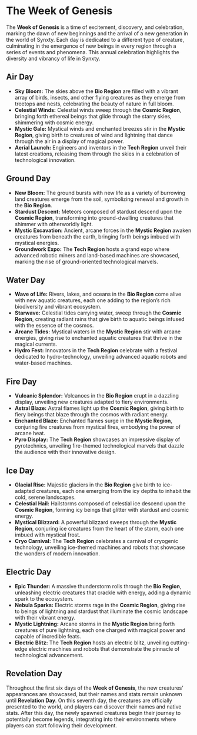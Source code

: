# The Week of Genesis

The **Week of Genesis** is a time of excitement, discovery, and celebration, marking the dawn of new beginnings and the arrival of a new generation in the world of Synxty. Each day is dedicated to a different type of creature, culminating in the emergence of new beings in every region through a series of events and phenomena. This annual celebration highlights the diversity and vibrancy of life in Synxty.

## Air Day

- **Sky Bloom:** The skies above the **Bio Region** are filled with a vibrant array of birds, insects, and other flying creatures as they emerge from treetops and nests, celebrating the beauty of nature in full bloom.
- **Celestial Winds:** Celestial winds sweep through the **Cosmic Region**, bringing forth ethereal beings that glide through the starry skies, shimmering with cosmic energy.
- **Mystic Gale:** Mystical winds and enchanted breezes stir in the **Mystic Region**, giving birth to creatures of wind and lightning that dance through the air in a display of magical power.
- **Aerial Launch:** Engineers and inventors in the **Tech Region** unveil their latest creations, releasing them through the skies in a celebration of technological innovation.

## Ground Day

- **New Bloom:** The ground bursts with new life as a variety of burrowing land creatures emerge from the soil, symbolizing renewal and growth in the **Bio Region**.
- **Stardust Descent:** Meteors composed of stardust descend upon the **Cosmic Region**, transforming into ground-dwelling creatures that shimmer with otherworldly light.
- **Mystic Excavation:** Ancient, arcane forces in the **Mystic Region** awaken creatures from beneath the earth, bringing forth beings imbued with mystical energies.
- **Groundwork Expo:** The **Tech Region** hosts a grand expo where advanced robotic miners and land-based machines are showcased, marking the rise of ground-oriented technological marvels.

## Water Day

- **Wave of Life:** Rivers, lakes, and oceans in the **Bio Region** come alive with new aquatic creatures, each one adding to the region’s rich biodiversity and vibrant ecosystem.
- **Starwave:** Celestial tides carrying water, sweep through the **Cosmic Region**, creating radiant rains that give birth to aquatic beings infused with the essence of the cosmos.
- **Arcane Tides:** Mystical waters in the **Mystic Region** stir with arcane energies, giving rise to enchanted aquatic creatures that thrive in the magical currents.
- **Hydro Fest:** Innovators in the **Tech Region** celebrate with a festival dedicated to hydro-technology, unveiling advanced aquatic robots and water-based machines.

## Fire Day

- **Vulcanic Splendor:** Volcanoes in the **Bio Region** erupt in a dazzling display, unveiling new creatures adapted to fiery environments.
- **Astral Blaze:** Astral flames light up the **Cosmic Region**, giving birth to fiery beings that blaze through the cosmos with radiant energy.
- **Enchanted Blaze:** Enchanted flames surge in the **Mystic Region**, conjuring fire creatures from mystical fires, embodying the power of arcane heat.
- **Pyro Display:** The **Tech Region** showcases an impressive display of pyrotechnics, unveiling fire-themed technological marvels that dazzle the audience with their innovative design.

## Ice Day

- **Glacial Rise:** Majestic glaciers in the **Bio Region** give birth to ice-adapted creatures, each one emerging from the icy depths to inhabit the cold, serene landscapes.
- **Celestial Hail:** Hailstorms composed of celestial ice descend upon the **Cosmic Region**, forming icy beings that glitter with stardust and cosmic energy.
- **Mystical Blizzard:** A powerful blizzard sweeps through the **Mystic Region**, conjuring ice creatures from the heart of the storm, each one imbued with mystical frost.
- **Cryo Carnival:** The **Tech Region** celebrates a carnival of cryogenic technology, unveiling ice-themed machines and robots that showcase the wonders of modern innovation.

## Electric Day

- **Epic Thunder:** A massive thunderstorm rolls through the **Bio Region**, unleashing electric creatures that crackle with energy, adding a dynamic spark to the ecosystem.
- **Nebula Sparks:** Electric storms rage in the **Cosmic Region**, giving rise to beings of lightning and stardust that illuminate the cosmic landscape with their vibrant energy.
- **Mystic Lightning:** Arcane storms in the **Mystic Region** bring forth creatures of pure lightning, each one charged with magical power and capable of incredible feats.
- **Electric Blitz:** The **Tech Region** hosts an electric blitz, unveiling cutting-edge electric machines and robots that demonstrate the pinnacle of technological advancement.

## Revelation Day

Throughout the first six days of the **Week of Genesis**, the new creatures’ appearances are showcased, but their names and stats remain unknown until **Revelation Day**. On this seventh day, the creatures are officially presented to the world, and players can discover their names and native stats. After this day, the newly spawned creatures begin their journey to potentially become legends, integrating into their environments where players can start following their development.

